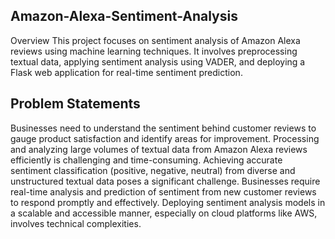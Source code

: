 ## Amazon-Alexa-Sentiment-Analysis
Overview
This project focuses on sentiment analysis of Amazon Alexa reviews using machine learning techniques. It involves preprocessing textual data, applying sentiment analysis using VADER, and deploying a Flask web application for real-time sentiment prediction.
## Problem Statements
Businesses need to understand the sentiment behind customer reviews to gauge product satisfaction and identify areas for improvement. Processing and analyzing large volumes of textual data from Amazon Alexa reviews efficiently is challenging and time-consuming.
Achieving accurate sentiment classification (positive, negative, neutral) from diverse and unstructured textual data poses a significant challenge. Businesses require real-time analysis and prediction of sentiment from new customer reviews to respond promptly and effectively. Deploying sentiment analysis models in a scalable and accessible manner, especially on cloud platforms like AWS, involves technical complexities.
